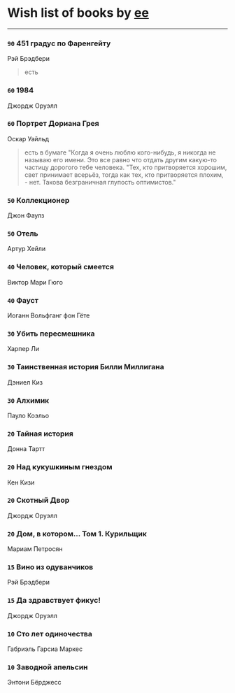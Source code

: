 # Wish list of books by [ee](https://my.mail.ru/mail/frodzhers/)
---

### `90` 451 градус по Фаренгейту
Рэй Брэдбери
> есть

### `60` 1984
Джордж Оруэлл

### `60` Портрет Дориана Грея
Оскар Уайльд
> есть в бумаге
> "Когда я очень люблю кого-нибудь, я никогда не называю его имени. Это все равно что отдать другим какую-то частицу дорогого тебе человека.
> "Тех, кто притворяется хорошим, свет принимает всерьёз, тогда как тех, кто притворяется плохим, - нет. Такова безграничная глупость оптимистов."

### `50` Коллекционер
Джон Фаулз

### `50` Отель
Артур Хейли

### `40` Человек, который смеется
Виктор Мари Гюго

### `40` Фауст
Иоганн Вольфганг фон Гёте

### `30` Убить пересмешника
Харпер Ли

### `30` Таинственная история Билли Миллигана
Дэниел Киз

### `30` Алхимик
Пауло Коэльо

### `20` Тайная история
Донна Тартт

### `20` Над кукушкиным гнездом
Кен Кизи

### `20` Скотный Двор
Джордж Оруэлл

### `20` Дом, в котором… Том 1. Курильщик
Мариам Петросян

### `15` Вино из одуванчиков
Рэй Брэдбери

### `15` Да здравствует фикус!
Джордж Оруэлл

### `10` Сто лет одиночества
Габриэль Гарсиа Маркес

### `10` Заводной апельсин
Энтони Бёрджесс

